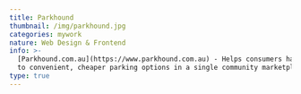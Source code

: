 ```yaml
---
title: Parkhound
thumbnail: /img/parkhound.jpg
categories: mywork
nature: Web Design & Frontend
info: >-
  [Parkhound.com.au](https://www.parkhound.com.au) - Helps consumers have access
  to convenient, cheaper parking options in a single community marketplace.
type: true
---
```


